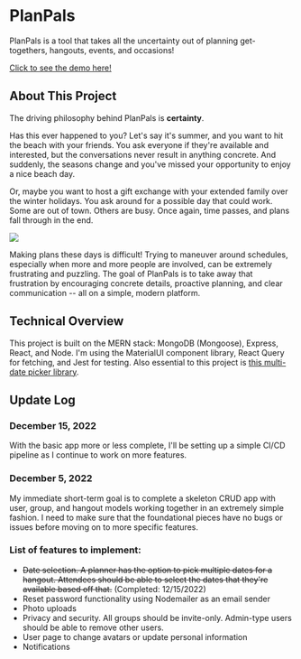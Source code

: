 # PlanPals

PlanPals is a tool that takes all the uncertainty out of planning get-togethers, hangouts, events, and occasions! 

[Click to see the demo here!](https://planpals.fly.dev)

## About This Project

The driving philosophy behind PlanPals is __certainty__. 

Has this ever happened to you? Let's say it's summer, and you want to hit the beach with your friends. You ask everyone if they're available and interested, but the conversations never result in anything concrete. And suddenly, the seasons change and you've missed your opportunity to enjoy a nice beach day.

Or, maybe you want to host a gift exchange with your extended family over the winter holidays. You ask around for a possible day that could work. Some are out of town. Others are busy. Once again, time passes, and plans fall through in the end. 

<img src="https://media.tenor.com/YqmVYr-_c8QAAAAC/itysl-happened.gif">

Making plans these days is difficult! Trying to maneuver around schedules, especially when more and more people are involved, can be extremely frustrating and puzzling. The goal of PlanPals is to take away that frustration by encouraging concrete details, proactive planning, and clear communication -- all on a simple, modern platform. 

## Technical Overview

This project is built on the MERN stack: MongoDB (Mongoose), Express, React, and Node. I'm using the MaterialUI component library, React Query for fetching, and Jest for testing. Also essential to this project is [this multi-date picker library](https://shahabyazdi.github.io/react-multi-date-picker/).

## Update Log


### December 15, 2022
With the basic app more or less complete, I'll be setting up a simple CI/CD pipeline as I continue to work on more features. 

### December 5, 2022

My immediate short-term goal is to complete a skeleton CRUD app with user, group, and hangout models working together in an extremely simple fashion. I need to make sure that the foundational pieces have no bugs or issues before moving on to more specific features. 

### List of features to implement:
* ~~Date selection. A planner has the option to pick multiple dates for a hangout. Attendees should be able to select the dates that they're available based off that.~~ (Completed: 12/15/2022)
* Reset password functionality using Nodemailer as an email sender
* Photo uploads
* Privacy and security. All groups should be invite-only. Admin-type users should be able to remove other users.
* User page to change avatars or update personal information
* Notifications


